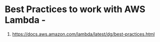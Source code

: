 # Best Practices to work with AWS Lambda - 

1. https://docs.aws.amazon.com/lambda/latest/dg/best-practices.html

